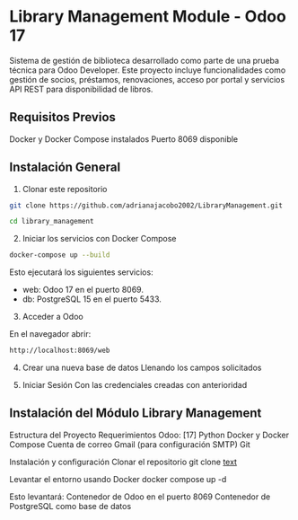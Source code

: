 # Library Management Module - Odoo 17

Sistema de gestión de biblioteca desarrollado como parte de una prueba técnica para Odoo Developer. Este proyecto incluye funcionalidades como gestión de socios, préstamos, renovaciones, acceso por portal y servicios API REST para disponibilidad de libros.

## Requisitos Previos
Docker y Docker Compose instalados
Puerto 8069 disponible

## Instalación General
1. Clonar este repositorio
```bash
git clone https://github.com/adrianajacobo2002/LibraryManagement.git
```
```bash
cd library_management
```
2. Iniciar los servicios con Docker Compose
```bash
docker-compose up --build
```
Esto ejecutará los siguientes servicios:
- web: Odoo 17 en el puerto 8069.
- db: PostgreSQL 15 en el puerto 5433.

3. Acceder a Odoo

En el navegador abrir:
```bash
http://localhost:8069/web
```
4. Crear una nueva base de datos
Llenando los campos solicitados

5. Iniciar Sesión
Con las credenciales creadas con anterioridad

## Instalación del Módulo Library Management
Estructura del Proyecto
Requerimientos
Odoo: [17]
Python
Docker y Docker Compose
Cuenta de correo Gmail (para configuración SMTP) 
Git

Instalación y configuración
Clonar el repositorio
git clone [text](https://github.com/adrianajacobo2002/LibraryManagement.git)


Levantar el entorno usando Docker
docker compose up -d

Esto levantará:
Contenedor de Odoo en el puerto 8069
Contenedor de PostgreSQL como base de datos


